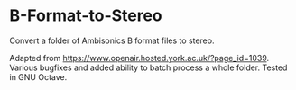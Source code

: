 # B-Format-to-Stereo
Convert a folder of Ambisonics B format files to stereo.

Adapted from https://www.openair.hosted.york.ac.uk/?page_id=1039. Various bugfixes and added ability to batch process a whole folder. Tested in GNU Octave.
